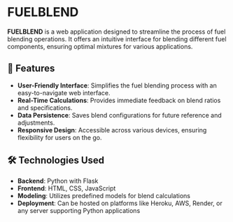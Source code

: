# FUELBLEND

**FUELBLEND** is a web application designed to streamline the process of fuel blending operations. It offers an intuitive interface for blending different fuel components, ensuring optimal mixtures for various applications.

## 🚀 Features

- **User-Friendly Interface**: Simplifies the fuel blending process with an easy-to-navigate web interface.
- **Real-Time Calculations**: Provides immediate feedback on blend ratios and specifications.
- **Data Persistence**: Saves blend configurations for future reference and adjustments.
- **Responsive Design**: Accessible across various devices, ensuring flexibility for users on the go.

## 🛠️ Technologies Used

- **Backend**: Python with Flask
- **Frontend**: HTML, CSS, JavaScript
- **Modeling**: Utilizes predefined models for blend calculations
- **Deployment**: Can be hosted on platforms like Heroku, AWS, Render, or any server supporting Python applications
